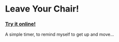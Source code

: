 # Leave Your Chair!
### [Try it online!](https://ozwaldcavendish.github.io/leave_your_chair/)
A simple timer, to remind myself to get up and move...
